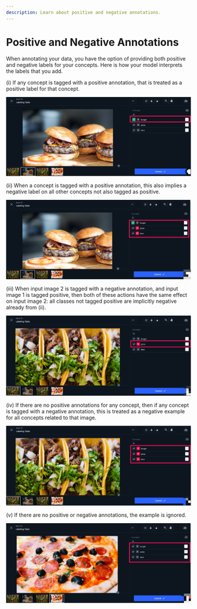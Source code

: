 ```yaml
---
description: Learn about positive and negative annotations.
---
```


# Positive and Negative Annotations

When annotating your data, you have the option of providing both positive and negative labels for your concepts. Here is how your model interprets the labels that you add.

\(i\) If any concept is tagged with a positive annotation, that is treated as a positive label for that concept.

![](/img/annotation_i.jpg)

\(ii\) When a concept is tagged with a positive annotation, this also implies a negative label on all other concepts not also tagged as positive.

![](/img/annotation_ii.jpg)

\(iii\) When input image 2 is tagged with a negative annotation, and input image 1 is tagged positive, then both of these actions have the same effect on input image 2: all classes not tagged positive are implicitly negative already from \(ii\).

![](/img/annotation_iii.jpg)

\(iv\) If there are no positive annotations for any concept, then if any concept is tagged with a negative annotation, this is treated as a negative example for all concepts related to that image.

![](/img/annotation_iv.jpg)

\(v\) If there are no positive or negative annotations, the example is ignored.

![](/img/annotation_v.jpg)

